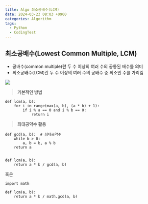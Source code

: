 ```yaml
---
title: Algo 최소공배수(LCM)
date: 2024-03-23 08:03 +0900
categories: Algorithm
tags:
  - Python
  - CodingTest
---
```

## **최소공배수(Lowest Common Multiple, LCM)**

- 공배수(common multiple)란 두 수 이상의 여러 수의 공통된 배수를 의미
- 최소공배수(LCM)란 두 수 이상의 여러 수의 공배수 중 최소인 수를 가리킴

![](https://blog.kakaocdn.net/dn/bF23Vq/btrAcuF6m4U/oNXu0UT0g9QlNkAIXPkz20/img.png)


> **기본적인 방법**

```
def lcm(a, b):
    for i in range(max(a, b), (a * b) + 1):
        if i % a == 0 and i % b == 0:
            return i
```

> **최대공약수 활용**

```
def gcd(a, b):  # 최대공약수
    while b > 0:
        a, b = b, a % b
    return a


def lcm(a, b):
    return a * b / gcd(a, b)
```

혹은

```
import math

def lcm(a, b):
    return a * b / math.gcd(a, b)
```